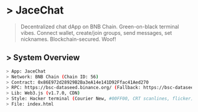 # > JaceChat

> Decentralized chat dApp on BNB Chain. Green-on-black terminal vibes.
> Connect wallet, create/join groups, send messages, set nicknames.
> Blockchain-secured. Woof!

## > System Overview

```bash
> App: JaceChat
> Network: BNB Chain (Chain ID: 56)
> Contract: 0x86E972d28929B2Ba3eA14e141D92Ffac41Aed270
> RPC: https://bsc-dataseed.binance.org/ (Fallback: https://bsc-dataseed1.ninicoin.io/)
> Lib: Web3.js (v1.7.0, CDN)
> Style: Hacker terminal (Courier New, #00FF00, CRT scanlines, flicker)
> File: index.html
